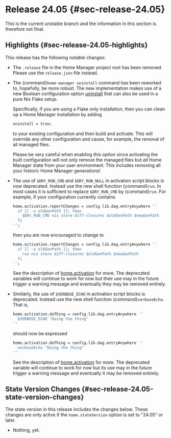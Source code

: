 # Release 24.05 {#sec-release-24.05}

This is the current unstable branch and the information in this section
is therefore not final.

## Highlights {#sec-release-24.05-highlights}

This release has the following notable changes:

-   The `.release` file in the Home Manager project root has been
    removed. Please use the `release.json` file instead.

- The {command}`home-manager uninstall` command has been reworked to,
  hopefully, be more robust. The new implementation makes use of a new
  Boolean configuration option [uninstall](#opt-uninstall) that can
  also be used in a pure Nix Flake setup.

  Specifically, if you are using a Flake only installation, then you
  can clean up a Home Manager installation by adding

  ``` nix
  uninstall = true;
  ```

  to your existing configuration and then build and activate. This
  will override any other configuration and cause, for example, the
  removal of all managed files.

  Please be very careful when enabling this option since activating
  the built configuration will not only remove the managed files but
  _all_ Home Manager state from your user environment. This includes
  removing all your historic Home Manager generations!

- The use of `$DRY_RUN_CMD` and `$DRY_RUN_NULL` in activation script
  blocks is now deprecated. Instead use the new shell function
  {command}`run`. In most cases it is sufficient to replace
  `$DRY_RUN_CMD` by {command}`run`. For example, if your configuration
  currently contains

  ```nix
  home.activation.reportChanges = config.lib.dag.entryAnywhere ''
    if [[ -v oldGenPath ]]; then
      $DRY_RUN_CMD nix store diff-closures $oldGenPath $newGenPath
    fi
  '';
  ```

  then you are now encouraged to change to

  ```nix
  home.activation.reportChanges = config.lib.dag.entryAnywhere ''
    if [[ -v oldGenPath ]]; then
      run nix store diff-closures $oldGenPath $newGenPath
    fi
  '';
  ```

  See the description of [home.activation](#opt-home.activation) for
  more. The deprecated variables will continue to work for now but
  their use may in the future trigger a warning message and eventually
  they may be removed entirely.

- Similarly, the use of `$VERBOSE_ECHO` in activation script blocks is
  deprecated. Instead use the new shell function
  {command}`verboseEcho`. That is,

  ```nix
  home.activation.doThing = config.lib.dag.entryAnywhere ''
    $VERBOSE_ECHO "Doing the thing"
  ''
  ```

  should now be expressed

  ```nix
  home.activation.doThing = config.lib.dag.entryAnywhere ''
    verboseEcho "Doing the thing"
  ''
  ```

  See the description of [home.activation](#opt-home.activation) for
  more. The deprecated variable will continue to work for now but its
  use may in the future trigger a warning message and eventually it
  may be removed entirely.

## State Version Changes {#sec-release-24.05-state-version-changes}

The state version in this release includes the changes below. These
changes are only active if the `home.stateVersion` option is set to
\"24.05\" or later.

-   Nothing, yet.
